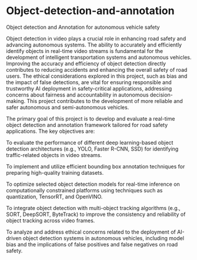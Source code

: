 # Object-detection-and-annotation
Object detection and Annotation for autonomous vehicle safety

Object detection in video plays a crucial role in enhancing road safety and advancing autonomous systems. The ability to accurately and efficiently identify objects in real-time video streams is fundamental for the development of intelligent transportation systems and autonomous vehicles. Improving the accuracy and efficiency of object detection directly contributes to reducing accidents and enhancing the overall safety of road users. The ethical considerations explored in this project, such as bias and the impact of false detections, are vital for ensuring responsible and trustworthy AI deployment in safety-critical applications, addressing concerns about fairness and accountability in autonomous decision-making. This project contributes to the development of more reliable and safer autonomous and semi-autonomous vehicles. 

The primary goal of this project is to develop and evaluate a real-time object detection and annotation framework tailored for road safety applications. The key objectives are: 

To evaluate the performance of different deep learning-based object detection architectures (e.g., YOLO, Faster R-CNN, SSD) for identifying traffic-related objects in video streams. 

To implement and utilize efficient bounding box annotation techniques for preparing high-quality training datasets. 

To optimize selected object detection models for real-time inference on computationally constrained platforms using techniques such as quantization, TensorRT, and OpenVINO. 

To integrate object detection with multi-object tracking algorithms (e.g., SORT, DeepSORT, ByteTrack) to improve the consistency and reliability of object tracking across video frames. 

To analyze and address ethical concerns related to the deployment of AI-driven object detection systems in autonomous vehicles, including model bias and the implications of false positives and false negatives on road safety. 

